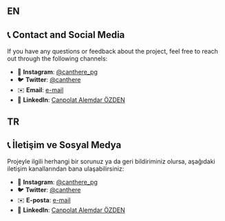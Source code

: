 ## EN
## 📞 Contact and Social Media

If you have any questions or feedback about the project, feel free to reach out through the following channels:

- 📸 **Instagram**: [@canthere_pg](https://www.instagram.com/canthere_pg/)  
- 🐦 **Twitter**: [@canthere](https://twitter.com/canthere35)  
- ✉️ **Email**: [e-mail](mailto:canpolatalemdarozden@gmail.com)  
- 💼 **LinkedIn**: [Canpolat Alemdar ÖZDEN](https://www.linkedin.com/in/canpolato/)  

## TR
## 📞 İletişim ve Sosyal Medya

Projeyle ilgili herhangi bir sorunuz ya da geri bildiriminiz olursa, aşağıdaki iletişim kanallarından bana ulaşabilirsiniz:

- 📸 **Instagram**: [@canthere_pg](https://www.instagram.com/canthere_pg/)  
- 🐦 **Twitter**: [@canthere](https://twitter.com/canthere35)  
- ✉️ **E-posta**: [e-mail](mailto:canpolatalemdarozden@gmail.com)  
- 💼 **LinkedIn**: [Canpolat Alemdar ÖZDEN ](https://www.linkedin.com/in/canpolato/)  

